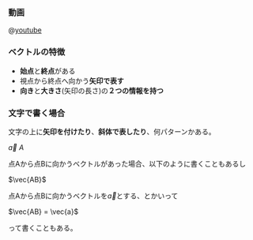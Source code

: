 ### 動画
@[youtube](DY3Idame6V4)

### ベクトルの特徴

- **始点**と**終点**がある
- 視点から終点へ向かう**矢印で表す**
- **向き**と**大きさ**(矢印の長さ)の**２つの情報を持つ**


### 文字で書く場合

文字の上に**矢印を付けたり**、**斜体で表したり**、何パターンかある。

$\vec{a}$ $A$

点Aから点Bに向かうベクトルがあった場合、以下のように書くこともあるし

$\vec{AB}$

点Aから点Bに向かうベクトルを$\vec{a}$とする、とかいって

$\vec{AB} = \vec{a}$ 

って書くこともある。
